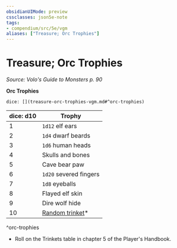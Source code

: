 ```yaml
---
obsidianUIMode: preview
cssclasses: json5e-note
tags:
- compendium/src/5e/vgm
aliases: ["Treasure; Orc Trophies"]
---
```

# Treasure; Orc Trophies
*Source: Volo's Guide to Monsters p. 90* 

**Orc Trophies**

`dice: [](treasure-orc-trophies-vgm.md#^orc-trophies)`

| dice: d10 | Trophy |
|-----------|--------|
| 1 | `1d12` elf ears |
| 2 | `1d4` dwarf beards |
| 3 | `1d6` human heads |
| 4 | Skulls and bones |
| 5 | Cave bear paw |
| 6 | `1d20` severed fingers |
| 7 | `1d8` eyeballs |
| 8 | Flayed elf skin |
| 9 | Dire wolf hide |
| 10 | [Random trinket](/2-Mechanics/CLI/items/trinket.md)* |
^orc-trophies

* Roll on the Trinkets table in chapter 5 of the Player's Handbook.